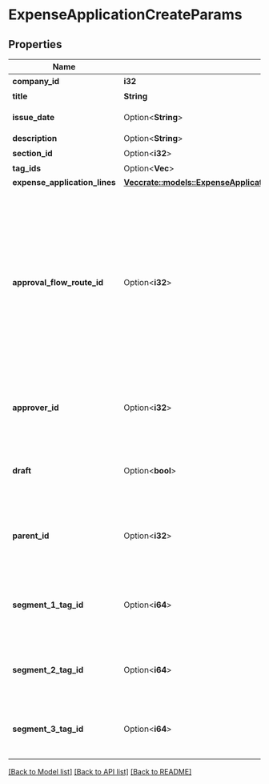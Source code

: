 # ExpenseApplicationCreateParams

## Properties

Name | Type | Description | Notes
------------ | ------------- | ------------- | -------------
**company_id** | **i32** | 事業所ID | 
**title** | **String** | 申請タイトル (250文字以内) | 
**issue_date** | Option<**String**> | 申請日 (yyyy-mm-dd)<br> 指定しない場合は当日の日付が登録されます。  | [optional]
**description** | Option<**String**> | 備考 (10000文字以内) | [optional]
**section_id** | Option<**i32**> | 部門ID | [optional]
**tag_ids** | Option<**Vec<i32>**> | メモタグID | [optional]
**expense_application_lines** | [**Vec<crate::models::ExpenseApplicationCreateParamsExpenseApplicationLinesInner>**](expenseApplicationCreateParams_expense_application_lines_inner.md) |  | 
**approval_flow_route_id** | Option<**i32**> | 申請経路ID<br> <ul>     <li>経費申請のステータスを申請中として作成する場合は、必ず指定してください。</li>     <li>指定する申請経路IDは、申請経路APIを利用して取得してください。</li>     <li>         未指定の場合は、基本経路を設定している事業所では基本経路が、基本経路を設定していない事業所では利用可能な申請経路の中から最初の申請経路が自動的に使用されます。         <ul>            <li>意図しない申請経路を持った経費申請の作成を防ぐために、使用する申請経路IDを指定することを推奨します。</li>         </ul>     </li>     <li>         ベーシックプランの事業所では以下のデフォルトで用意された申請経路のみ指定できます         <ul>         <li>指定なし</li>         <li>承認者を指定</li>         </ul>     </li> </ul>  | [optional]
**approver_id** | Option<**i32**> | 承認者のユーザーID<br> 「承認者を指定」の経路を申請経路として使用する場合に指定してください。<br> 指定する承認者のユーザーIDは、申請経路APIを利用して取得してください。  | [optional]
**draft** | Option<**bool**> | 経費申請のステータス<br> falseを指定した時は申請中（in_progress）で経費申請を作成します。<br> trueを指定した時は下書き（draft）で経費申請を作成します。<br> 未指定の時は下書きとみなして経費申請を作成します。  | [optional]
**parent_id** | Option<**i32**> | 親申請ID(法人向けプロフェッショナル, 法人向け エンタープライズプラン)<br> <ul>   <li>承認済みの既存各種申請IDのみ指定可能です。</li>   <li>各種申請一覧APIを利用して取得してください。</li> </ul>  | [optional]
**segment_1_tag_id** | Option<**i64**> | セグメント１ID(法人向けプロフェッショナル, 法人向けエンタープライズプラン)<br> セグメントタグ一覧APIを利用して取得してください。<br> <a href=\"https://support.freee.co.jp/hc/ja/articles/360020679611\" target=\"_blank\">セグメント（分析用タグ）の設定</a><br>  | [optional]
**segment_2_tag_id** | Option<**i64**> | セグメント２ID(法人向け エンタープライズプラン)<br> セグメントタグ一覧APIを利用して取得してください。<br> <a href=\"https://support.freee.co.jp/hc/ja/articles/360020679611\" target=\"_blank\">セグメント（分析用タグ）の設定</a><br>  | [optional]
**segment_3_tag_id** | Option<**i64**> | セグメント３ID(法人向け エンタープライズプラン)<br> セグメントタグ一覧APIを利用して取得してください。<br> <a href=\"https://support.freee.co.jp/hc/ja/articles/360020679611\" target=\"_blank\">セグメント（分析用タグ）の設定</a><br>  | [optional]

[[Back to Model list]](../README.md#documentation-for-models) [[Back to API list]](../README.md#documentation-for-api-endpoints) [[Back to README]](../README.md)


